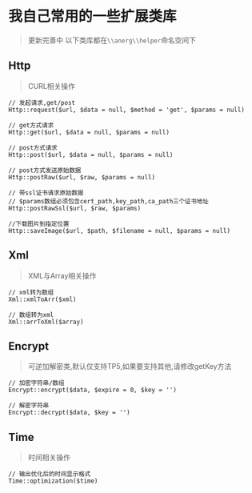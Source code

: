 # 我自己常用的一些扩展类库

> 更新完善中
> 以下类库都在`\\anerg\\helper`命名空间下

## Http
> CURL相关操作

```
// 发起请求,get/post
Http::request($url, $data = null, $method = 'get', $params = null)

// get方式请求
Http::get($url, $data = null, $params = null)

// post方式请求
Http::post($url, $data = null, $params = null)

// post方式发送原始数据
Http::postRaw($url, $raw, $params = null)

// 带ssl证书请求原始数据
// $params数组必须包含cert_path,key_path,ca_path三个证书地址
Http::postRawSsl($url, $raw, $params)

//下载图片到指定位置
Http::saveImage($url, $path, $filename = null, $params = null)

```

## Xml
> XML与Array相关操作

```
// xml转为数组
Xml::xmlToArr($xml)

// 数组转为xml
Xml::arrToXml($array)

```

## Encrypt
> 可逆加解密类,默认仅支持TP5,如果要支持其他,请修改getKey方法

```
// 加密字符串/数组
Encrypt::encrypt($data, $expire = 0, $key = '')

// 解密字符串
Encrypt::decrypt($data, $key = '')

```

## Time
> 时间相关操作

```
// 输出优化后的时间显示格式
Time::optimization($time)

```
